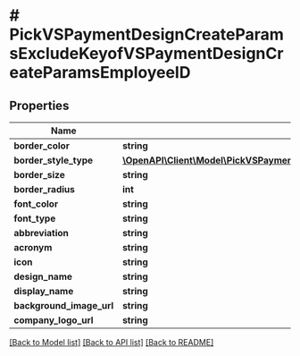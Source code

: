 # # PickVSPaymentDesignCreateParamsExcludeKeyofVSPaymentDesignCreateParamsEmployeeID

## Properties

Name | Type | Description | Notes
------------ | ------------- | ------------- | -------------
**border_color** | **string** |  |
**border_style_type** | [**\OpenAPI\Client\Model\PickVSPaymentDesignUpdateParamsExcludeKeyofVSPaymentDesignUpdateParamsIdBorderStyleType**](PickVSPaymentDesignUpdateParamsExcludeKeyofVSPaymentDesignUpdateParamsIdBorderStyleType.md) |  |
**border_size** | **string** |  |
**border_radius** | **int** |  |
**font_color** | **string** |  |
**font_type** | **string** |  |
**abbreviation** | **string** |  |
**acronym** | **string** |  |
**icon** | **string** |  |
**design_name** | **string** |  |
**display_name** | **string** |  |
**background_image_url** | **string** |  | [optional]
**company_logo_url** | **string** |  | [optional]

[[Back to Model list]](../../README.md#models) [[Back to API list]](../../README.md#endpoints) [[Back to README]](../../README.md)
